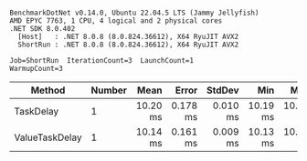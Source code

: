 ```

BenchmarkDotNet v0.14.0, Ubuntu 22.04.5 LTS (Jammy Jellyfish)
AMD EPYC 7763, 1 CPU, 4 logical and 2 physical cores
.NET SDK 8.0.402
  [Host]   : .NET 8.0.8 (8.0.824.36612), X64 RyuJIT AVX2
  ShortRun : .NET 8.0.8 (8.0.824.36612), X64 RyuJIT AVX2

Job=ShortRun  IterationCount=3  LaunchCount=1  
WarmupCount=3  

```
| Method         | Number | Mean     | Error    | StdDev   | Min      | Max      | Allocated |
|--------------- |------- |---------:|---------:|---------:|---------:|---------:|----------:|
| TaskDelay      | 1      | 10.20 ms | 0.178 ms | 0.010 ms | 10.19 ms | 10.21 ms |     352 B |
| ValueTaskDelay | 1      | 10.14 ms | 0.161 ms | 0.009 ms | 10.13 ms | 10.15 ms |     128 B |
